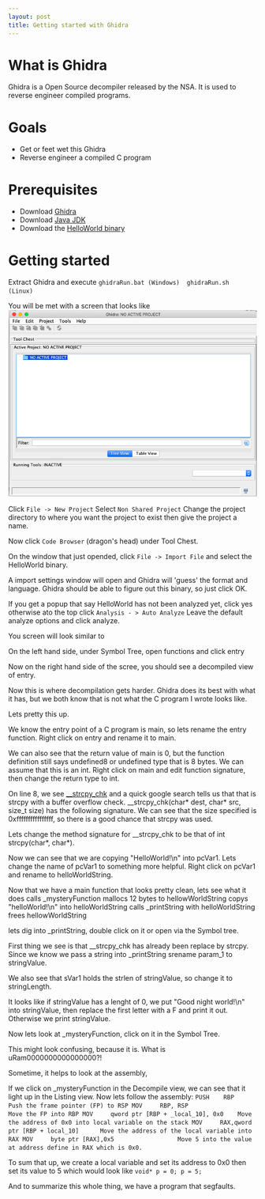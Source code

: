 ```yaml
---
layout: post
title: Getting started with Ghidra
---
```

# What is Ghidra
Ghidra is a Open Source decompiler released by the NSA. It is used to reverse engineer compiled programs. 

# Goals
* Get or feet wet this Ghidra
* Reverse engineer a compiled C program

# Prerequisites
* Download [Ghidra](https://ghidra-sre.org/)
* Download [Java JDK](https://www.oracle.com/java/technologies/javase-downloads.html)
* Download the [HelloWorld binary](https://github.com/lookie27/ghidra-hello-world/raw/master/HelloWorld)

# Getting started
Extract Ghidra and execute `ghidraRun.bat (Windows) 
						    ghidraRun.sh (Linux)`

You will be met with a screen that looks like
![](https://raw.githubusercontent.com/lookie27/ghidra-hello-world/master/Blog%20Resources/GhidraNewProject.png)

Click `File -> New Project`
Select `Non Shared Project`
Change the project directory to where you want the project to exist then give the project a name.

Now click `Code Browser` (dragon's head) under Tool Chest.


On the window that just opended, click `File -> Import File` and select the HelloWorld binary.

A import settings window will open and Ghidra will 'guess' the format and language. Ghidra should be able to figure out this binary, so just click OK.

If you get a popup that say HelloWorld has not been analyzed yet, click yes otherwise ato the top click `Analysis - > Auto Analyze`
Leave the default analyze options and click analyze.

You screen will look similar to 

On the left hand side, under Symbol Tree, open functions and click entry

Now on the right hand side of the scree, you should see a decompiled view of entry.

Now this is where decompilation gets harder.
Ghidra does its best with what it has, but we both know that is not what the C program I wrote looks like.

Lets pretty this up.

We know the entry point of a C program is main, so lets rename the entry function. Right click on entry and rename it to main.

We can also see that the return value of main is 0, but the function definition still says undefined8 or undefined type that is 8 bytes. We can assume that this is an int. Right click on main and edit function signature, then change the return type to int.

On line 8, we see [__strcpy_chk](https://refspecs.linuxbase.org/LSB_4.1.0/LSB-Core-generic/LSB-Core-generic/libc---strcpy-chk-1.html) and a quick google search tells us that that is strcpy with a buffer overflow check. __strcpy_chk(char* dest, char* src, size_t size) has the following signature. We can see that the size specified is 0xffffffffffffffff, so there is a good chance that strcpy was used. 

Lets change the method signature for __strcpy_chk to be that of int strcpy(char*, char*).

Now we can see that we are copying "HelloWorld!\n" into pcVar1. Lets change the name of pcVar1 to something more helpful. Right click on pcVar1 and rename to helloWorldString.

Now that we have a main function that looks pretty clean, lets see what it does
calls _mysteryFunction
mallocs 12 bytes to hellowWorldString
copys "helloWorld!\n" into helloWorldString
calls _printString with helloWorldString
frees hellowWorldString


lets dig into _printString, double click on it or open via the Symbol tree.

First thing we see is that __strcpy_chk has already been replace by strcpy.
Since we know we pass a string into _printString srename param_1 to stringValue.

We also see that sVar1 holds the strlen of stringValue, so change it to stringLength.

It looks like if stringValue has a lenght of 0, we put "Good night world!\n" into stringValue, then replace the first letter with a F and print it out. Otherwise we print stringValue.

Now lets look at _mysteryFunction, click on it in the Symbol Tree.

This might look confusing, because it is. What is uRam0000000000000000?!

Sometime, it helps to look at the assembly,

If we click on _mysteryFunction in the Decompile view, we can see that it light up in the Listing view. Now lets follow the assembly:
`
PUSH 	RBP   								Push the frame pointer (FP) to RSP
MOV 	RBP, RSP 							Move the FP into RBP
MOV 	qword ptr [RBP + _local_10], 0x0	Move the address of 0x0 into local variable on the stack
MOV		RAX,qword ptr [RBP + local_10]      Move the address of the local variable into RAX
MOV     byte ptr [RAX],0x5					Move 5 into the value at address define in RAX which is 0x0.
`

To sum that up, we create a local variable and set its address to 0x0 then set its value to 5 which would look like
`
void* p = 0;
p = 5;
`

And to summarize this whole thing, we have a program that segfaults.




